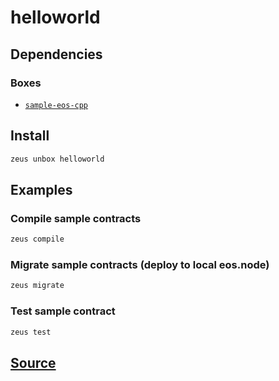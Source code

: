 
helloworld
====================







## Dependencies
### Boxes
* [`sample-eos-cpp`](sample-eos-cpp.md)




## Install
```bash
zeus unbox helloworld
```
## Examples
### Compile sample contracts 
```bash
zeus compile
```
### Migrate sample contracts (deploy to local eos.node) 
```bash
zeus migrate
```
### Test sample contract 
```bash
zeus test
```











## [Source](https://github.com/liquidapps-io/zeus-sdk/tree/master/boxes/groups/metaboxes/helloworld)